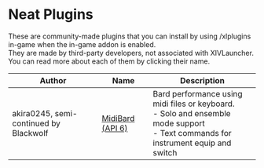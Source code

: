 # Neat Plugins

These are community-made plugins that you can install by using /xlplugins in-game when the in-game addon is enabled.
<br>
They are made by third-party developers, not associated with XIVLauncher. You can read more about each of them by clicking their name.


| Author | Name | Description |
|---------------|---------------|-----------------|
| akira0245, semi-continued by Blackwolf | [MidiBard (API 6)](https://github.com/Blackwolf1337/MidiBard) | Bard performance using midi files or keyboard.<br>- Solo and ensemble mode support<br>- Text commands for instrument equip and switch |

